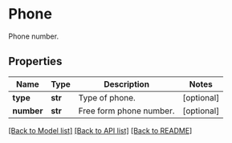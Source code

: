 # Phone

Phone number.
## Properties
Name | Type | Description | Notes
------------ | ------------- | ------------- | -------------
**type** | **str** | Type of phone. | [optional] 
**number** | **str** | Free form phone number. | [optional] 

[[Back to Model list]](../README.md#documentation-for-models) [[Back to API list]](../README.md#documentation-for-api-endpoints) [[Back to README]](../README.md)


